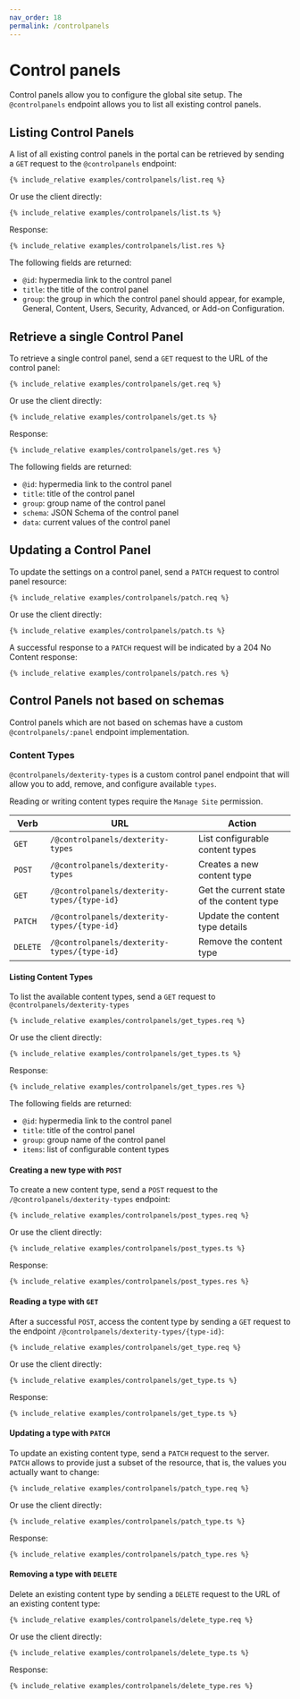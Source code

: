 ```yaml
---
nav_order: 18
permalink: /controlpanels
---
```


# Control panels

Control panels allow you to configure the global site setup. The `@controlpanels` endpoint allows you to list all existing control panels.

## Listing Control Panels

A list of all existing control panels in the portal can be retrieved by sending a `GET` request to the `@controlpanels` endpoint:

```
{% include_relative examples/controlpanels/list.req %}
```

Or use the client directly:

```
{% include_relative examples/controlpanels/list.ts %}
```

Response:

```
{% include_relative examples/controlpanels/list.res %}
```

The following fields are returned:

- `@id`: hypermedia link to the control panel
- `title`: the title of the control panel
- `group`: the group in which the control panel should appear, for example, General, Content, Users, Security, Advanced, or Add-on Configuration.

## Retrieve a single Control Panel

To retrieve a single control panel, send a `GET` request to the URL of the control panel:

```
{% include_relative examples/controlpanels/get.req %}
```

Or use the client directly:

```
{% include_relative examples/controlpanels/get.ts %}
```

Response:

```
{% include_relative examples/controlpanels/get.res %}
```

The following fields are returned:

- `@id`: hypermedia link to the control panel
- `title`: title of the control panel
- `group`: group name of the control panel
- `schema`: JSON Schema of the control panel
- `data`: current values of the control panel

## Updating a Control Panel

To update the settings on a control panel, send a `PATCH` request to control panel resource:

```
{% include_relative examples/controlpanels/patch.req %}
```

Or use the client directly:

```
{% include_relative examples/controlpanels/patch.ts %}
```

A successful response to a `PATCH` request will be indicated by a 204 No Content response:

```
{% include_relative examples/controlpanels/patch.res %}
```

## Control Panels not based on schemas

Control panels which are not based on schemas have a custom `@controlpanels/:panel` endpoint implementation.


### Content Types

`@controlpanels/dexterity-types` is a custom control panel endpoint that will allow you to add, remove, and configure available `types`.

Reading or writing content types require the `Manage Site` permission.

| Verb     | URL                                         | Action                                    |
| -------- | ------------------------------------------- | ----------------------------------------- |
| `GET`    | `/@controlpanels/dexterity-types`           | List configurable content types           |
| `POST`   | `/@controlpanels/dexterity-types`           | Creates a new content type                |
| `GET`    | `/@controlpanels/dexterity-types/{type-id}` | Get the current state of the content type |
| `PATCH`  | `/@controlpanels/dexterity-types/{type-id}` | Update the content type details           |
| `DELETE` | `/@controlpanels/dexterity-types/{type-id}` | Remove the content type                   |


#### Listing Content Types

To list the available content types, send a `GET` request to `@controlpanels/dexterity-types`

```
{% include_relative examples/controlpanels/get_types.req %}
```

Or use the client directly:

```
{% include_relative examples/controlpanels/get_types.ts %}
```

Response:

```
{% include_relative examples/controlpanels/get_types.res %}
```

The following fields are returned:

- `@id`: hypermedia link to the control panel
- `title`: title of the control panel
- `group`: group name of the control panel
- `items`: list of configurable content types


#### Creating a new type with `POST`

To create a new content type, send a `POST` request to the `/@controlpanels/dexterity-types` endpoint:

```
{% include_relative examples/controlpanels/post_types.req %}
```

Or use the client directly:

```
{% include_relative examples/controlpanels/post_types.ts %}
```

Response:

```
{% include_relative examples/controlpanels/post_types.res %}
```


#### Reading a type with `GET`

After a successful `POST`, access the content type by sending a `GET` request to the endpoint `/@controlpanels/dexterity-types/{type-id}`:

```
{% include_relative examples/controlpanels/get_type.req %}
```

Or use the client directly:

```
{% include_relative examples/controlpanels/get_type.ts %}
```

Response:

```
{% include_relative examples/controlpanels/get_type.ts %}
```

#### Updating a type with `PATCH`

To update an existing content type, send a `PATCH` request to the server.
`PATCH` allows to provide just a subset of the resource, that is, the values you actually want to change:

```
{% include_relative examples/controlpanels/patch_type.req %}
```

Or use the client directly:

```
{% include_relative examples/controlpanels/patch_type.ts %}
```

Response:

```
{% include_relative examples/controlpanels/patch_type.res %}
```


#### Removing a type with `DELETE`

Delete an existing content type by sending a `DELETE` request to the URL of an existing content type:

```
{% include_relative examples/controlpanels/delete_type.req %}
```

Or use the client directly:

```
{% include_relative examples/controlpanels/delete_type.ts %}
```

Response:

```
{% include_relative examples/controlpanels/delete_type.res %}
```
